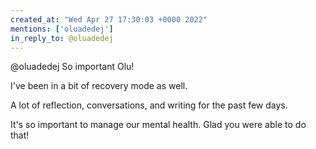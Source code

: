 ```yaml
---
created_at: "Wed Apr 27 17:30:03 +0000 2022"
mentions: ['oluadedej']
in_reply_to: @oluadedej
---
```


@oluadedej So important Olu! 

I've been in a bit of recovery mode as well. 

A lot of reflection, conversations, and writing for the past few days. 

It's so important to manage our mental health. Glad you were able to do that!